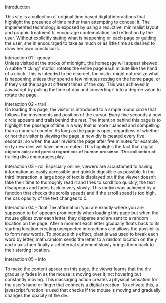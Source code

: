 Introduction

This site is a collection of original time based digital interactions that highlight the presence of time rather than attempting to conceal it. The implemented technology is exposed by using a reductive, minimalist layout and graphic treatment to encourage contemplation and reflection by the user. Without explicitly stating what is happening on each page or guiding the user, she in encouraged to take as much or as little time as desired to draw her own conclusions.

Interaction 01 - gooey
<br>
Unless visited at the stroke of midnight, the homepage will appear skewed. A subtle “ticking” motion rotates the entire page each minute like the hand of a clock. This is intended to be discreet, the visitor might not realize what is happening unless they spend a few minutes resting on the home page, or if they visit the page at different times of the day. This was achieved in Javascript by pulling the time of day and converting it into a degree value to rotate the page.


Interaction 02 - trail
<br>
On loading this page, the visitor is introduced to a simple round circle that follows the movements and position of the cursor. Every five seconds a new circle appears and trails behind the rest. The intention behind this page is to highlight the passage of time in a way that is more nuanced and compelling than a numeral counter. As long as the page is open, regardless of whether or not the visitor is viewing the page, a new div is created every five seconds, so when the user revisits the page after five minutes for example, sixty new divs will have been created. This highlights the fact that digital objects exist and persist regardless of human presence. The collection of trailing divs encourages play.

Interaction 03 - roll
Especially online, viewers are accustomed to having information as easily accessible and quickly digestible as possible. In the third interaction, a large body of text is displayed but if the viewer doesn’t take their time to thoroughly read it and tries to scroll too quickly, the text disappears and fades back in very slowly. This motion was achieved by a function that checks the scrolls speeds and if the scroll speed is too high, the css opacity of the text changes to 0.

Interaction 04 - float
The affirmation ‘you are exactly where you are supposed to be’ appears prominently when loading this page but when the mouse glides over each letter, they disperse and are sent to a random location on the page. After a moment each letter gradually floats back to its starting location creating unexpected interactions and allows the possibility to form new words. To produce this effect, blast.js was used to break each word by letter, math.random sends the letter to a random location on the y and x axis then finally a setInterval statement slowly brings them back to their starting location.

Interaction 05 - info

To make the content appear on this page, the viewer learns that the div gradually fades in as the mouse is moving over it, not hovering but constantly moving. This massaging action creates a physical sensation for the user’s hand or finger that connects a digital reaction. To activate this, a javascript function is used that checks if the mouse is moving and gradually changes the opacity of the div.
